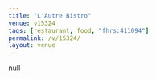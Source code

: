 ```yaml
---
title: "L'Autre Bistro"
venue: v15324
tags: [restaurant, food, "fhrs:411094"]
permalink: /v/15324/
layout: venue
---
```

null